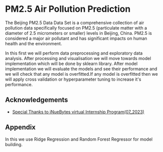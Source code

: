 
# PM2.5 Air Pollution Prediction

The Beijing PM2.5 Data Data Set is a comprehensive collection of air pollution data specifically focused on PM2.5 (particulate matter with a diameter of 2.5 micrometers or smaller) levels in Beijing, China. PM2.5 is considered a major air pollutant and has significant impacts on human health and the environment. 

In this first we will perform data preprocessing and exploratory data analysis.
After processing and visualisation we will move towards model implementation which will be done by sklearn library.
After model implementation we will evaluate the models and see their performance and we will check that any model is overfitted.If any model is overfitted then we will apply cross validation or hyperparameter tuning to increase it's performance.


## Acknowledgements

 - [Special Thanks to iNueBytes virtual Internship Program(07_2023)](https://ineubytes.com/)
 





## Appendix

In this we use Ridge Regression and Random Forest Regressor for model building.






